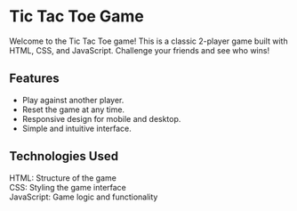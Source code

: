 # Tic Tac Toe Game

Welcome to the Tic Tac Toe game! This is a classic 2-player game built with HTML, CSS, and JavaScript. Challenge your friends and see who wins!

## Features

- Play against another player.
- Reset the game at any time.
- Responsive design for mobile and desktop.
- Simple and intuitive interface.

## Technologies Used

HTML: Structure of the game
<br>
CSS: Styling the game interface
<br>
JavaScript: Game logic and functionality
